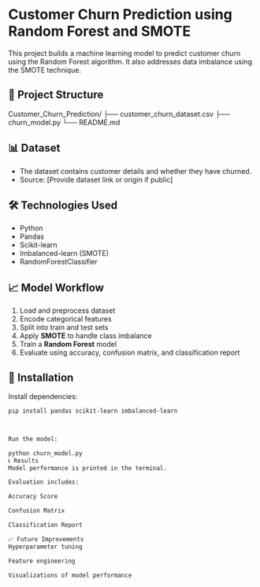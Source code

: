 # Customer Churn Prediction using Random Forest and SMOTE

This project builds a machine learning model to predict customer churn using the Random Forest algorithm. It also addresses data imbalance using the SMOTE technique.

## 📂 Project Structure

Customer_Churn_Prediction/
├── customer_churn_dataset.csv
├── churn_model.py
└── README.md


## 📊 Dataset

- The dataset contains customer details and whether they have churned.
- Source: [Provide dataset link or origin if public]

## 🛠️ Technologies Used

- Python
- Pandas
- Scikit-learn
- Imbalanced-learn (SMOTE)
- RandomForestClassifier

## 📈 Model Workflow

1. Load and preprocess dataset
2. Encode categorical features
3. Split into train and test sets
4. Apply **SMOTE** to handle class imbalance
5. Train a **Random Forest** model
6. Evaluate using accuracy, confusion matrix, and classification report

## 📌 Installation

Install dependencies:

```bash
pip install pandas scikit-learn imbalanced-learn



Run the model:

python churn_model.py
📞 Results
Model performance is printed in the terminal.

Evaluation includes:

Accuracy Score

Confusion Matrix

Classification Report

✅ Future Improvements
Hyperparameter tuning

Feature engineering

Visualizations of model performance
